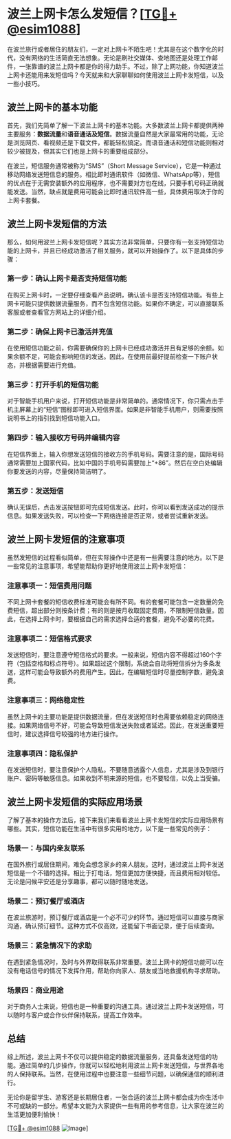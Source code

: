 # 波兰上网卡怎么发短信？[[TG💪+ @esim1088](https://t.me/s/esim1088)]

在波兰旅行或者居住的朋友们，一定对上网卡不陌生吧！尤其是在这个数字化的时代，没有网络的生活简直无法想象。无论是刷社交媒体、查地图还是处理工作邮件，一张靠谱的波兰上网卡都是你的得力助手。不过，除了上网功能，你知道波兰上网卡还能用来发短信吗？今天就来和大家聊聊如何使用波兰上网卡发短信，以及一些小技巧。

## 波兰上网卡的基本功能

首先，我们先简单了解一下波兰上网卡的基本功能。大多数波兰上网卡都提供两种主要服务：**数据流量**和**语音通话及短信**。数据流量自然是大家最常用的功能，无论是浏览网页、看视频还是下载文件，都能轻松搞定。而语音通话和短信功能则相对较少被提及，但其实它们也是上网卡的重要组成部分。

在波兰，短信服务通常被称为“SMS”（Short Message Service），它是一种通过移动网络发送短信息的服务。相比即时通讯软件（如微信、WhatsApp等），短信的优点在于无需安装额外的应用程序，也不需要对方也在线，只要手机号码正确就能发送。当然，缺点就是费用可能会比即时通讯软件高一些，具体费用取决于你的上网卡套餐。

## 波兰上网卡发短信的方法

那么，如何用波兰上网卡发短信呢？其实方法非常简单，只要你有一张支持短信功能的上网卡，并且已经成功激活了相关服务，就可以开始操作了。以下是具体的步骤：

### 第一步：确认上网卡是否支持短信功能

在购买上网卡时，一定要仔细查看产品说明，确认该卡是否支持短信功能。有些上网卡可能只提供数据流量服务，而不包含短信功能。如果你不确定，可以直接联系客服或者查看官方网站上的详细介绍。

### 第二步：确保上网卡已激活并充值

在使用短信功能之前，你需要确保你的上网卡已经成功激活并且有足够的余额。如果余额不足，可能会影响短信的发送。因此，在使用前最好提前检查一下账户状态，并根据需要进行充值。

### 第三步：打开手机的短信功能

对于智能手机用户来说，打开短信功能是非常简单的。通常情况下，你只需点击手机主屏幕上的“短信”图标即可进入短信界面。如果是非智能手机用户，则需要按照说明书上的指引找到短信功能入口。

### 第四步：输入接收方号码并编辑内容

在短信界面上，输入你想发送短信的接收方的手机号码。需要注意的是，国际号码通常需要加上国家代码，比如中国的手机号码需要加上“+86”。然后在空白处编辑你要发送的内容，尽量保持简洁明了。

### 第五步：发送短信

确认无误后，点击发送按钮即可完成短信发送。此时，你可以看到发送成功的提示信息。如果发送失败，可以检查一下网络连接是否正常，或者尝试重新发送。

## 波兰上网卡发短信的注意事项

虽然发短信的过程看似简单，但在实际操作中还是有一些需要注意的地方。以下是一些常见的注意事项，希望能帮助你更好地使用波兰上网卡发短信：

### 注意事项一：短信费用问题

不同上网卡套餐的短信收费标准可能会有所不同。有的套餐可能包含一定数量的免费短信，超出部分则按条计费；有的则是按月收取固定费用，不限制短信数量。因此，在选择上网卡时，要根据自己的需求选择合适的套餐，避免不必要的花费。

### 注意事项二：短信格式要求

发送短信时，要注意遵守短信格式的要求。一般来说，短信内容不得超过160个字符（包括空格和标点符号）。如果超过这个限制，系统会自动将短信拆分为多条发送，这样可能会导致额外的费用产生。因此，在编辑短信时尽量控制字数，避免浪费。

### 注意事项三：网络稳定性

虽然上网卡的主要功能是提供数据流量，但在发送短信时也需要依赖稳定的网络连接。如果网络信号不好，可能会导致短信发送失败或者延迟。因此，在发送重要短信时，建议选择信号较强的地方进行操作。

### 注意事项四：隐私保护

在发送短信时，要注意保护个人隐私。不要随意透露个人信息，尤其是涉及到银行账户、密码等敏感信息。如果收到不明来源的短信，也不要轻信，以免上当受骗。

## 波兰上网卡发短信的实际应用场景

了解了基本的操作方法后，接下来我们来看看波兰上网卡发短信的实际应用场景有哪些。其实，短信功能在生活中有很多实用的地方，以下是一些常见的例子：

### 场景一：与国内亲友联系

在国外旅行或居住期间，难免会想念家乡的亲人朋友。这时，通过波兰上网卡发送短信是一个不错的选择。相比于打电话，短信更加方便快捷，而且费用相对较低。无论是问候平安还是分享趣事，都可以随时随地发送。

### 场景二：预订餐厅或酒店

在波兰旅游时，预订餐厅或酒店是一个必不可少的环节。通过短信可以直接与商家沟通，确认预订细节。这种方式不仅高效，还能留下书面记录，便于后续查询。

### 场景三：紧急情况下的求助

在遇到紧急情况时，及时与外界取得联系非常重要。波兰上网卡的短信功能可以在没有电话信号的情况下发挥作用，帮助你向家人、朋友或当地救援机构寻求帮助。

### 场景四：商业用途

对于商务人士来说，短信也是一种重要的沟通工具。通过波兰上网卡发送短信，可以随时与客户或合作伙伴保持联系，提高工作效率。

## 总结

综上所述，波兰上网卡不仅可以提供稳定的数据流量服务，还具备发送短信的功能。通过简单的几步操作，你就可以轻松地利用波兰上网卡发送短信，与世界各地的人保持联系。当然，在使用过程中也要注意一些细节问题，以确保通信的顺利进行。

无论你是留学生、游客还是长期居住者，一张合适的波兰上网卡都会成为你生活中不可或缺的一部分。希望本文能为大家提供一些有用的参考信息，让大家在波兰的生活更加便利愉快！

[[TG💪+ @esim1088](https://t.me/s/esim1088) ![Image](https://i.postimg.cc/4NQfJmqS/Snipaste-2025-05-13-00-14-12.png)]